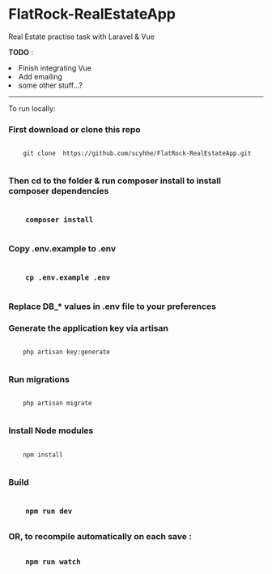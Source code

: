 # FlatRock-RealEstateApp

Real Estate practise task with Laravel & Vue


<b>TODO</b> : 

<li>Finish integrating Vue</li>
<li> Add emailing </li>
<li> some other stuff...? </li>

<hr>

To run locally: 

<h3>First download or clone this repo </h3>

  <code>
    git clone  https://github.com/scyhhe/FlatRock-RealEstateApp.git
  </code>

<h3> Then cd to the folder & run composer install to install composer dependencies<h3>

  <code>
    composer install
  </code>

<h3>Copy .env.example to .env<h3>

  <code>
    cp .env.example .env
  </code>
 
<h3> Replace DB_* values in .env file to your preferences </h3>

<h3> Generate the application key via artisan </h3>
  <code>
    php artisan key:generate
  </code>
  
<h3> Run migrations </h3>

  <code>
    php artisan migrate
  </code>

<h3> Install Node modules </h3>
  
  <code>
    npm install
  </code>
  
<h3> Build <h3>

  <code>
    npm run dev
  </code>
  
OR, to recompile automatically on each save :

  <code>
    npm run watch
  </code>
  


